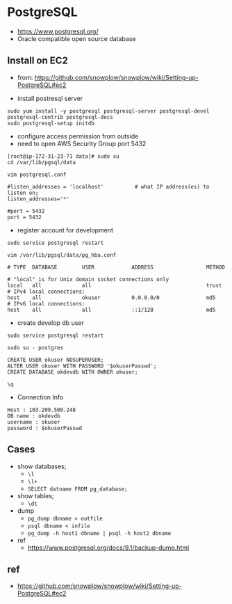 # PostgreSQL

* https://www.postgresql.org/
* Oracle compatible open source database

## Install on EC2
* from: https://github.com/snowplow/snowplow/wiki/Setting-up-PostgreSQL#ec2

* install postresql server

```
sudo yum install -y postgresql postgresql-server postgresql-devel postgresql-contrib postgresql-docs
sudo postgresql-setup initdb
```

* configure access permission from outside
* need to open AWS Security Group port 5432

```
[root@ip-172-31-23-71 data]# sudo su
cd /var/lib/pgsql/data

vim postgresql.conf
```

```
#listen_addresses = 'localhost'          # what IP address(es) to listen on;
listen_addresses='*'

#port = 5432
port = 5432
```

* register account for development

```
sudo service postgresql restart

vim /var/lib/pgsql/data/pg_hba.conf
```

```
# TYPE  DATABASE        USER            ADDRESS                 METHOD

# "local" is for Unix domain socket connections only
local   all             all                                     trust
# IPv4 local connections:
host    all             okuser          0.0.0.0/0               md5
# IPv6 local connections:
host    all             all             ::1/128                 md5
```

* create develop db user

```
sudo service postgresql restart

sudo su - postgres
```

```
CREATE USER okuser NOSUPERUSER;
ALTER USER okuser WITH PASSWORD '$okuserPasswd';
CREATE DATABASE okdevdb WITH OWNER okuser;

\q
```

* Connection Info

```
Host : 103.209.500.248
DB name : okdevdb
username : okuser
password : $okuserPasswd
```

## Cases
* show databases;
  * `\l`
  * `\l+`
  * `SELECT datname FROM pg_database;`
* show tables;
  * `\dt`
* dump
  * `pg_dump dbname > outfile`
  * `psql dbname < infile`
  * `pg_dump -h host1 dbname | psql -h host2 dbname`
* ref
  * https://www.postgresql.org/docs/9.1/backup-dump.html

## ref
* https://github.com/snowplow/snowplow/wiki/Setting-up-PostgreSQL#ec2
